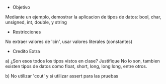 * Objetivo

Mediante un ejemplo, demostrar la aplicacion de tipos de datos: bool, char, unsigned, int, double, y string

* Restricciones

No extraer valores de 'cin', usar valores literales (constantes)

* Credito Extra

a) ¿Son esos todos los tipos vistos en clase? Justifique
    No lo son, tambien existen tipos de datos como float, short, long, long long, entre otros.

b) No utilizar 'cout' y si utilizar assert para las pruebas